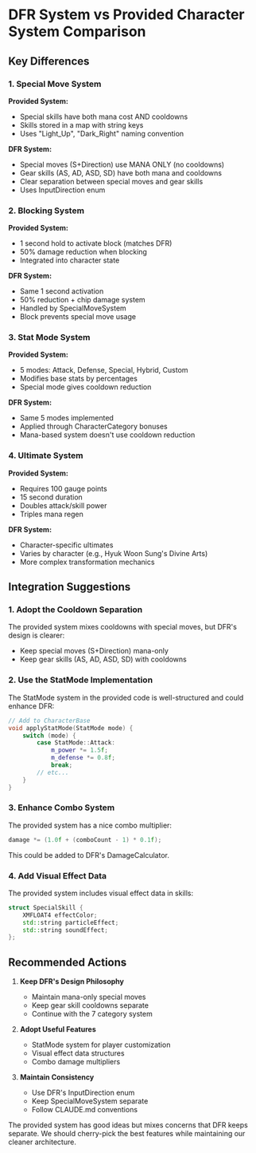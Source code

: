 # DFR System vs Provided Character System Comparison

## Key Differences

### 1. Special Move System
**Provided System:**
- Special skills have both mana cost AND cooldowns
- Skills stored in a map with string keys
- Uses "Light_Up", "Dark_Right" naming convention

**DFR System:**
- Special moves (S+Direction) use MANA ONLY (no cooldowns)
- Gear skills (AS, AD, ASD, SD) have both mana and cooldowns
- Clear separation between special moves and gear skills
- Uses InputDirection enum

### 2. Blocking System
**Provided System:**
- 1 second hold to activate block (matches DFR)
- 50% damage reduction when blocking
- Integrated into character state

**DFR System:**
- Same 1 second activation
- 50% reduction + chip damage system
- Handled by SpecialMoveSystem
- Block prevents special move usage

### 3. Stat Mode System
**Provided System:**
- 5 modes: Attack, Defense, Special, Hybrid, Custom
- Modifies base stats by percentages
- Special mode gives cooldown reduction

**DFR System:**
- Same 5 modes implemented
- Applied through CharacterCategory bonuses
- Mana-based system doesn't use cooldown reduction

### 4. Ultimate System
**Provided System:**
- Requires 100 gauge points
- 15 second duration
- Doubles attack/skill power
- Triples mana regen

**DFR System:**
- Character-specific ultimates
- Varies by character (e.g., Hyuk Woon Sung's Divine Arts)
- More complex transformation mechanics

## Integration Suggestions

### 1. Adopt the Cooldown Separation
The provided system mixes cooldowns with special moves, but DFR's design is clearer:
- Keep special moves (S+Direction) mana-only
- Keep gear skills (AS, AD, ASD, SD) with cooldowns

### 2. Use the StatMode Implementation
The StatMode system in the provided code is well-structured and could enhance DFR:
```cpp
// Add to CharacterBase
void applyStatMode(StatMode mode) {
    switch (mode) {
        case StatMode::Attack:
            m_power *= 1.5f;
            m_defense *= 0.8f;
            break;
        // etc...
    }
}
```

### 3. Enhance Combo System
The provided system has a nice combo multiplier:
```cpp
damage *= (1.0f + (comboCount - 1) * 0.1f);
```
This could be added to DFR's DamageCalculator.

### 4. Add Visual Effect Data
The provided system includes visual effect data in skills:
```cpp
struct SpecialSkill {
    XMFLOAT4 effectColor;
    std::string particleEffect;
    std::string soundEffect;
};
```

## Recommended Actions

1. **Keep DFR's Design Philosophy**
   - Maintain mana-only special moves
   - Keep gear skill cooldowns separate
   - Continue with the 7 category system

2. **Adopt Useful Features**
   - StatMode system for player customization
   - Visual effect data structures
   - Combo damage multipliers

3. **Maintain Consistency**
   - Use DFR's InputDirection enum
   - Keep SpecialMoveSystem separate
   - Follow CLAUDE.md conventions

The provided system has good ideas but mixes concerns that DFR keeps separate. We should cherry-pick the best features while maintaining our cleaner architecture.